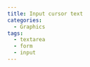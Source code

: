 ```yaml
---
title: Input cursor text
categories:
  - Graphics
tags:
  - textarea
  - form
  - input
---
```

